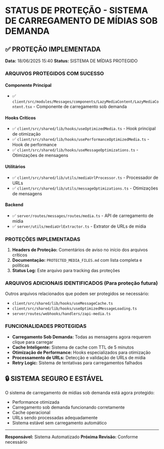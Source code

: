 # STATUS DE PROTEÇÃO - SISTEMA DE CARREGAMENTO DE MÍDIAS SOB DEMANDA

## ✅ PROTEÇÃO IMPLEMENTADA

**Data:** 18/06/2025 15:40
**Status:** SISTEMA DE MÍDIAS PROTEGIDO

### ARQUIVOS PROTEGIDOS COM SUCESSO

#### Componente Principal
- ✅ `client/src/modules/Messages/components/LazyMediaContent/LazyMediaContent.tsx` - Componente de carregamento sob demanda

#### Hooks Críticos  
- ✅ `client/src/shared/lib/hooks/useOptimizedMedia.ts` - Hook principal de otimização
- ✅ `client/src/shared/lib/hooks/usePerformanceOptimizedMedia.ts` - Hook de performance
- ✅ `client/src/shared/lib/hooks/useMessageOptimizations.ts` - Otimizações de mensagens

#### Utilitários
- ✅ `client/src/shared/lib/utils/mediaUrlProcessor.ts` - Processador de URLs
- ✅ `client/src/shared/lib/utils/messageOptimizations.ts` - Otimizações de mensagens

#### Backend
- ✅ `server/routes/messages/routes/media.ts` - API de carregamento de mídia
- ✅ `server/utils/mediaUrlExtractor.ts` - Extrator de URLs de mídia

### PROTEÇÕES IMPLEMENTADAS

1. **Headers de Proteção:** Comentários de aviso no início dos arquivos críticos
2. **Documentação:** `PROTECTED_MEDIA_FILES.md` com lista completa e políticas
3. **Status Log:** Este arquivo para tracking das proteções

### ARQUIVOS ADICIONAIS IDENTIFICADOS (Para proteção futura)

Outros arquivos relacionados que podem ser protegidos se necessário:
- `client/src/shared/lib/hooks/useMessageCache.ts`
- `client/src/shared/lib/hooks/useOptimizedMessageLoading.ts`
- `server/routes/webhooks/handlers/zapi-media.ts`

### FUNCIONALIDADES PROTEGIDAS

- **Carregamento Sob Demanda:** Todas as mensagens agora requerem clique para carregar
- **Cache Inteligente:** Sistema de cache com TTL de 5 minutos
- **Otimização de Performance:** Hooks especializados para otimização
- **Processamento de URLs:** Detecção e validação de URLs de mídia
- **Retry Logic:** Sistema de tentativas para carregamentos falhados

## 🔒 SISTEMA SEGURO E ESTÁVEL

O sistema de carregamento de mídias sob demanda está agora protegido:
- Performance otimizada
- Carregamento sob demanda funcionando corretamente
- Cache operacional
- URLs sendo processadas adequadamente
- Sistema estável sem carregamento automático

---
**Responsável:** Sistema Automatizado
**Próxima Revisão:** Conforme necessário